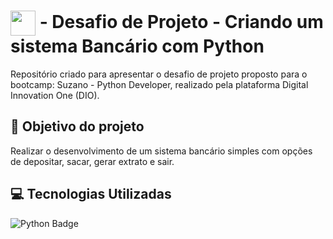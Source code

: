 # <img align="center" width="40px" src="https://hermes.digitalinnovation.one/assets/diome/logo-minimized.png"></a> - Desafio de Projeto - Criando um sistema Bancário com Python
Repositório criado para apresentar o desafio de projeto proposto para o bootcamp: Suzano - Python Developer, realizado pela plataforma Digital Innovation One (DIO).

## :dart: Objetivo do projeto
Realizar o desenvolvimento de um sistema bancário simples com opções de depositar, sacar, gerar extrato e sair.

## :computer: Tecnologias Utilizadas
![Python Badge](https://img.shields.io/badge/Python-3776AB?logo=python&logoColor=fff&style=flat) 
